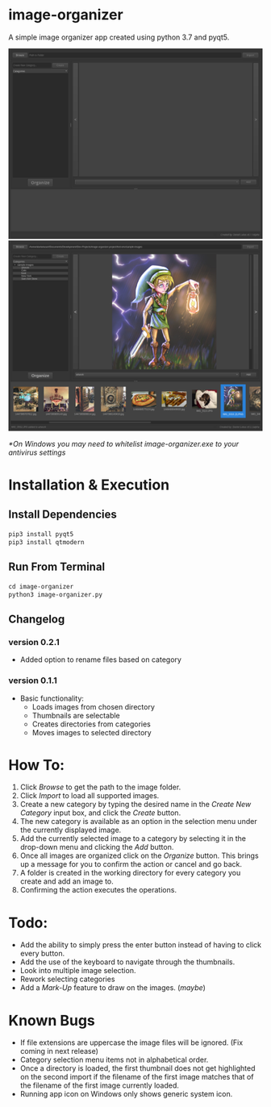 # image-organizer
A simple image organizer app created using python 3.7 and pyqt5.

![Image Organizer Interface](image-organizer-interface.png)
![Image Organizer In Use](image-organizer-interface-with-images.png)


_*On Windows you may need to whitelist image-organizer.exe to your antivirus settings_  

# Installation & Execution
## Install Dependencies
```shell
pip3 install pyqt5
pip3 install qtmodern
```
## Run From Terminal
```shell
cd image-organizer
python3 image-organizer.py
```

## Changelog

### version 0.2.1
- Added option to rename files based on category
### version 0.1.1
- Basic functionality:
    - Loads images from chosen directory
    - Thumbnails are selectable
    - Creates directories from categories
    - Moves images to selected directory

# How To:
1. Click *Browse* to get the path to the image folder.
2. Click *Import* to load all supported images.
3. Create a new category by typing the desired name in the *Create New Category* input box, and click the *Create* button.
4. The new category is available as an option in the selection menu under the currently displayed image.
5. Add the currently selected image to a category by selecting it in the drop-down menu and clicking the *Add* button.
6. Once all images are organized click on the *Organize* button. This brings up a message for you to confirm the action or cancel and go back.
7. A folder is created in the working directory for every category you create and add an image to.
8. Confirming the action executes the operations.

# Todo:
- Add the ability to simply press the enter button instead of having to click every button.
- Add the use of the keyboard to navigate through the thumbnails.
- Look into multiple image selection.
- Rework selecting categories
- Add a *Mark-Up* feature to draw on the images. (*maybe*)

# Known Bugs
- If file extensions are uppercase the image files will be ignored. (Fix coming in next release)
- Category selection menu items not in alphabetical order.
- Once a directory is loaded, the first thumbnail does not get highlighted on the second import if the filename of the first image matches that of the filename of the first image currently loaded.
- Running app icon on Windows only shows generic system icon.
